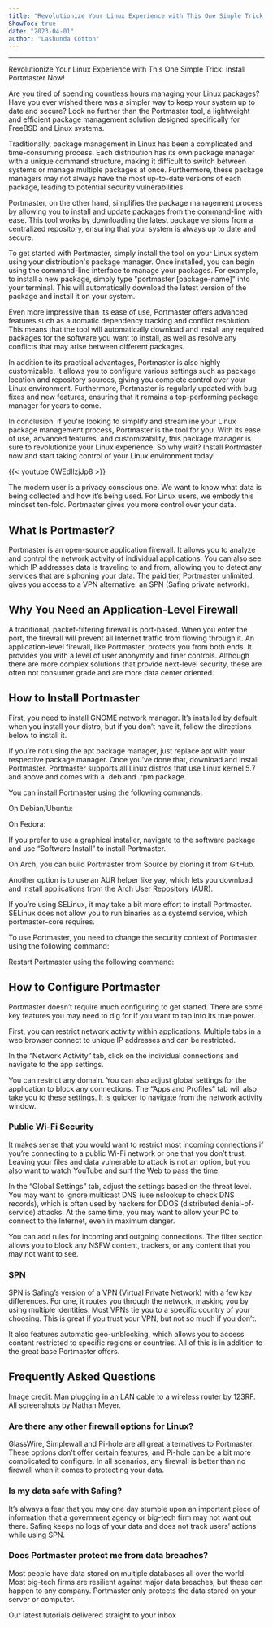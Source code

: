 ```yaml
---
title: "Revolutionize Your Linux Experience with This One Simple Trick: Install Portmaster Now!"
ShowToc: true 
date: "2023-04-01"
author: "Lashunda Cotton"
---
```

*****
Revolutionize Your Linux Experience with This One Simple Trick: Install Portmaster Now!

Are you tired of spending countless hours managing your Linux packages? Have you ever wished there was a simpler way to keep your system up to date and secure? Look no further than the Portmaster tool, a lightweight and efficient package management solution designed specifically for FreeBSD and Linux systems.

Traditionally, package management in Linux has been a complicated and time-consuming process. Each distribution has its own package manager with a unique command structure, making it difficult to switch between systems or manage multiple packages at once. Furthermore, these package managers may not always have the most up-to-date versions of each package, leading to potential security vulnerabilities.

Portmaster, on the other hand, simplifies the package management process by allowing you to install and update packages from the command-line with ease. This tool works by downloading the latest package versions from a centralized repository, ensuring that your system is always up to date and secure.

To get started with Portmaster, simply install the tool on your Linux system using your distribution's package manager. Once installed, you can begin using the command-line interface to manage your packages. For example, to install a new package, simply type "portmaster [package-name]" into your terminal. This will automatically download the latest version of the package and install it on your system.

Even more impressive than its ease of use, Portmaster offers advanced features such as automatic dependency tracking and conflict resolution. This means that the tool will automatically download and install any required packages for the software you want to install, as well as resolve any conflicts that may arise between different packages.

In addition to its practical advantages, Portmaster is also highly customizable. It allows you to configure various settings such as package location and repository sources, giving you complete control over your Linux environment. Furthermore, Portmaster is regularly updated with bug fixes and new features, ensuring that it remains a top-performing package manager for years to come.

In conclusion, if you're looking to simplify and streamline your Linux package management process, Portmaster is the tool for you. With its ease of use, advanced features, and customizability, this package manager is sure to revolutionize your Linux experience. So why wait? Install Portmaster now and start taking control of your Linux environment today!

{{< youtube 0WEdIlzjJp8 >}} 



The modern user is a privacy conscious one. We want to know what data is being collected and how it’s being used. For Linux users, we embody this mindset ten-fold. Portmaster gives you more control over your data.
 
## What Is Portmaster?
 
Portmaster is an open-source application firewall. It allows you to analyze and control the network activity of individual applications. You can also see which IP addresses data is traveling to and from, allowing you to detect any services that are siphoning your data. The paid tier, Portmaster unlimited, gives you access to a VPN alternative: an SPN (Safing private network).
 
## Why You Need an Application-Level Firewall
 
A traditional, packet-filtering firewall is port-based. When you enter the port, the firewall will prevent all Internet traffic from flowing through it. An application-level firewall, like Portmaster, protects you from both ends. It provides you with a level of user anonymity and finer controls. Although there are more complex solutions that provide next-level security, these are often not consumer grade and are more data center oriented.
 
## How to Install Portmaster
 
First, you need to install GNOME network manager. It’s installed by default when you install your distro, but if you don’t have it, follow the directions below to install it.
 
If you’re not using the apt package manager, just replace apt with your respective package manager. Once you’ve done that, download and install Portmaster. Portmaster supports all Linux distros that use Linux kernel 5.7 and above and comes with a .deb and .rpm package. 
 
You can install Portmaster using the following commands:
 
On Debian/Ubuntu:
 
On Fedora:
 
If you prefer to use a graphical installer, navigate to the software package and use “Software Install” to install Portmaster.
 
On Arch, you can build Portmaster from Source by cloning it from GitHub. 
 
Another option is to use an AUR helper like yay, which lets you download and install applications from the Arch User Repository (AUR).
 
If you’re using SELinux, it may take a bit more effort to install Portmaster. SELinux does not allow you to run binaries as a systemd service, which portmaster-core requires. 
 
To use Portmaster, you need to change the security context of Portmaster using the following command:
 
Restart Portmaster using the following command:
 
## How to Configure Portmaster
 
Portmaster doesn’t require much configuring to get started. There are some key features you may need to dig for if you want to tap into its true power.
 
First, you can restrict network activity within applications. Multiple tabs in a web browser connect to unique IP addresses and can be restricted.
 
In the “Network Activity” tab, click on the individual connections and navigate to the app settings.
 
You can restrict any domain. You can also adjust global settings for the application to block any connections. The “Apps and Profiles” tab will also take you to these settings. It is quicker to navigate from the network activity window.
 
### Public Wi-Fi Security
 
It makes sense that you would want to restrict most incoming connections if you’re connecting to a public Wi-Fi network or one that you don’t trust. Leaving your files and data vulnerable to attack is not an option, but you also want to watch YouTube and surf the Web to pass the time.
 
In the “Global Settings” tab, adjust the settings based on the threat level. You may want to ignore multicast DNS (use nslookup to check DNS records), which is often used by hackers for DDOS (distributed denial-of-service) attacks. At the same time, you may want to allow your PC to connect to the Internet, even in maximum danger.
 
You can add rules for incoming and outgoing connections. The filter section allows you to block any NSFW content, trackers, or any content that you may not want to see.
 
### SPN
 
SPN is Safing’s version of a VPN (Virtual Private Network) with a few key differences. For one, it routes you through the network, masking you by using multiple identities. Most VPNs tie you to a specific country of your choosing. This is great if you trust your VPN, but not so much if you don’t.
 
It also features automatic geo-unblocking, which allows you to access content restricted to specific regions or countries. All of this is in addition to the great base Portmaster offers.
 
## Frequently Asked Questions
 
Image credit: Man plugging in an LAN cable to a wireless router by 123RF. All screenshots by Nathan Meyer.
 
### Are there any other firewall options for Linux?
 
GlassWire, Simplewall and Pi-hole are all great alternatives to Portmaster. These options don’t offer certain features, and Pi-hole can be a bit more complicated to configure. In all scenarios, any firewall is better than no firewall when it comes to protecting your data.
 
### Is my data safe with Safing?
 
It’s always a fear that you may one day stumble upon an important piece of information that a government agency or big-tech firm may not want out there. Safing keeps no logs of your data and does not track users’ actions while using SPN.
 
### Does Portmaster protect me from data breaches?
 
Most people have data stored on multiple databases all over the world. Most big-tech firms are resilient against major data breaches, but these can happen to any company. Portmaster only protects the data stored on your server or computer.
 
Our latest tutorials delivered straight to your inbox





